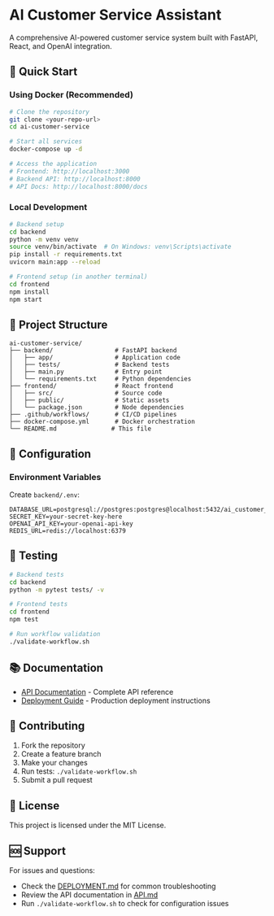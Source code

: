 # AI Customer Service Assistant

A comprehensive AI-powered customer service system built with FastAPI, React, and OpenAI integration.

## 🚀 Quick Start

### Using Docker (Recommended)

```bash
# Clone the repository
git clone <your-repo-url>
cd ai-customer-service

# Start all services
docker-compose up -d

# Access the application
# Frontend: http://localhost:3000
# Backend API: http://localhost:8000
# API Docs: http://localhost:8000/docs
```

### Local Development

```bash
# Backend setup
cd backend
python -m venv venv
source venv/bin/activate  # On Windows: venv\Scripts\activate
pip install -r requirements.txt
uvicorn main:app --reload

# Frontend setup (in another terminal)
cd frontend
npm install
npm start
```

## 📁 Project Structure

```
ai-customer-service/
├── backend/                 # FastAPI backend
│   ├── app/                 # Application code
│   ├── tests/               # Backend tests
│   ├── main.py              # Entry point
│   └── requirements.txt     # Python dependencies
├── frontend/                # React frontend
│   ├── src/                 # Source code
│   ├── public/              # Static assets
│   └── package.json         # Node dependencies
├── .github/workflows/       # CI/CD pipelines
├── docker-compose.yml       # Docker orchestration
└── README.md               # This file
```

## 🔧 Configuration

### Environment Variables

Create `backend/.env`:

```env
DATABASE_URL=postgresql://postgres:postgres@localhost:5432/ai_customer_service
SECRET_KEY=your-secret-key-here
OPENAI_API_KEY=your-openai-api-key
REDIS_URL=redis://localhost:6379
```

## 🧪 Testing

```bash
# Backend tests
cd backend
python -m pytest tests/ -v

# Frontend tests
cd frontend
npm test

# Run workflow validation
./validate-workflow.sh
```

## 📚 Documentation

- [API Documentation](API.md) - Complete API reference
- [Deployment Guide](DEPLOYMENT.md) - Production deployment instructions

## 🤝 Contributing

1. Fork the repository
2. Create a feature branch
3. Make your changes
4. Run tests: `./validate-workflow.sh`
5. Submit a pull request

## 📄 License

This project is licensed under the MIT License.

## 🆘 Support

For issues and questions:
- Check the [DEPLOYMENT.md](DEPLOYMENT.md) for common troubleshooting
- Review the API documentation in [API.md](API.md)
- Run `./validate-workflow.sh` to check for configuration issues

